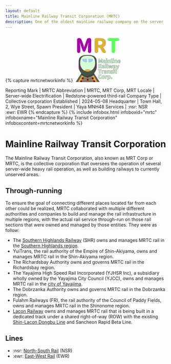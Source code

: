 ```yaml
---
layout: default
title: Mainline Railway Transit Corporation (MRTC)
description: One of the oldest mainline railway company on the server
---
```


{% capture mrtcnetworkinfo %}
![The icon of MRTC <>](/assets/img/rail-networks/150px/mainline-railway-transit-corporation.png
"The icon of Mainline Railway Transit Corporation")

Reporting Mark | MRTC
Abbreviation | MRTC, MRT Corp, MRT
Locale | Server-wide
Electrification | Redstone-powered third-rail
Company Type | Collective corporation
Established | 2024-05-08
Headquarter | Town Hall, 2, Wye Street, Spawn
President | Yaya MNH48
Services | :nsr: NSR<br/>:ewr: EWR
{% endcapture %}
{%
  include infobox.html
  infoboxid="mrtc"
  infoboxname="Mainline Railway Transit Corporation"
  infoboxcontent=mrtcnetworkinfo
%}

# Mainline Railway Transit Corporation

The Mainline Railway Transit Corporation, also known as MRT Corp or MRTC, is the
collective corporation that oversees the operation of several server-wide heavy
rail operation, as well as building railways to currently unserved areas.

## Through-running

To ensure the goal of connecting different places located far from each other
could be realized, MRTC collaborated with multiple different authorities and
companies to build and manage the rail infrastructure in multiple regions, with
the actual rail service through-run on those rail sections that were owned and
managed by those entities. They were as follow:

- The [Southern Highlands Railway](/rail-networks/shr) (SHR) owns and manages
  MRTC rail in the [Southern Highlands region](/areas/southern-highlands).
- YuiTrans, the rail authority of the Empire of Shin-Akiyama, owns and manages
  MRTC rail in the Shin-Akiyama region.
- The Richardsbay Authority owns and governs MRTC rail in the Richardsbay
  region.
- The Yayajima High Speed Rail Incorporated (YJHSR Inc), a subsidiary wholly
  owned by the Yayajima City Council (YJCC), owns and manages MRTC rail in the 
  [city of Yayajima](/areas/yayajima).
- The Dobrzanka Authority owns and governs MRTC rail in the Dobrzanka region.
- Fulahm Railways (FR), the rail authority of the Council of Paddy Fields, owns
  and manages MRTC rail in the Shinonome region.
- [Lacon Railway](/rail-networks/lcn) owns and manages MRTC rail that is being
  built in a dedicated track under a shared right-of-way (ROW) with the existing
  [Shin-Lacon Dongbu Line](/rail-lines/slcn-dongbu-line) and Sancheon Rapid Beta
  Line.

## Lines

- :nsr: [North-South Rail](/rail-lines/mrtc-north-south-rail-line) (NSR)
- :ewr: [East-West Rail](/rail-lines/mrtc-east-west-rail-line) (EWR)

